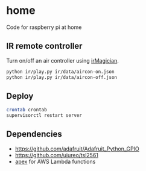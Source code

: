 # home
Code for raspberry pi at home

## IR remote controller
Turn on/off an air controller using [irMagician](http://www.omiya-giken.com/?page_id=837).
```sh
python ir/play.py ir/data/aircon-on.json
python ir/play.py ir/data/aircon-off.json
```

## Deploy
```sh
crontab crontab
supervisorctl restart server
```

## Dependencies
* https://github.com/adafruit/Adafruit_Python_GPIO
* https://github.com/uiureo/tsl2561
* [apex](https://github.com/apex/apex) for AWS Lambda functions
